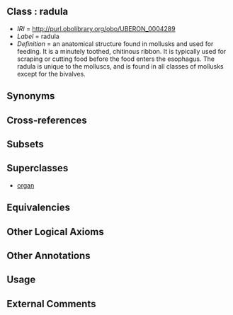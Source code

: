 
## Class : radula

 * *IRI* = http://purl.obolibrary.org/obo/UBERON_0004289
 * *Label* = radula
 * *Definition* = an anatomical structure found in mollusks and used for feeding. It is a minutely toothed, chitinous ribbon. It is typically used for scraping or cutting food before the food enters the esophagus. The radula is unique to the molluscs, and is found in all classes of mollusks except for the bivalves.

## Synonyms


## Cross-references


## Subsets


## Superclasses

 * [organ](../../UBERON/62/UBERON_0000062.md)

## Equivalencies


## Other Logical Axioms


## Other Annotations


## Usage


## External Comments

